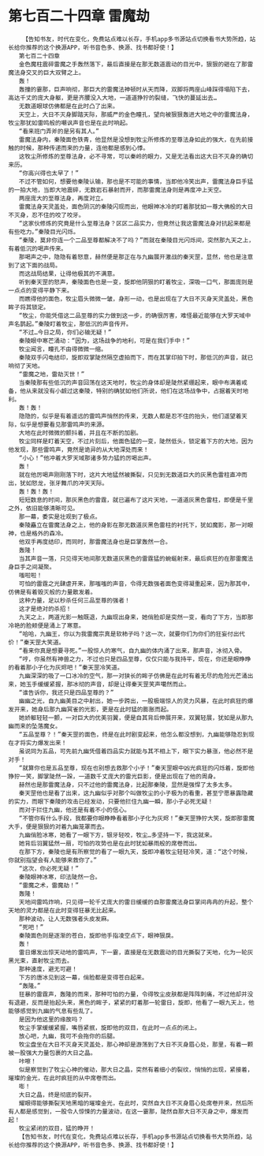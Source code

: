 # 第七百二十四章 雷魔劫
        【告知书友，时代在变化，免费站点难以长存，手机app多书源站点切换看书大势所趋，站长给你推荐的这个换源APP，听书音色多、换源、找书都好使！】
       第七百二十四章
       金色魔柱震碎雷魔之手轰然落下，最后直接是在那无数道震动的目光中，狠狠的砸在了那雷魔法身交叉的巨大双臂之上。
       轰！
       轰撞的霎那，巨声响彻，那巨大的雷魔法神顿时从天而降，双脚将两座山峰踩得塌陷下去，高达千丈的庞大身躯，更是齐腰没入大地，一道道狰狞的裂缝，飞快的蔓延出去…
       无数道眼球仿佛都是在此时凸了出来。
       天空上，大日不灭身脚踏天际，那威严的金色瞳孔，望向被狠狠轰进大地之中的雷魔法身，牧尘那犹如雷鸣般的嘲讽声音也是在此时响起。
       “看来班门弄斧的是另有其人。”
       雷魔法身内，秦陵面色铁青，他显然是没想到牧尘所修炼的至尊法身如此的强大，在先前接触的时候，那种传递而来的力量，连他都是感到心悸。
       这牧尘所修炼的至尊法身，必不寻常，可以秦岭的眼力，又是无法看出这大日不灭身的确切来历。
       “你高兴得也太早了！”
       不过不管如何，想要他秦陵认输，那也是不可能的事情，当即他冷笑出声，雷魔法身巨手猛的一拍大地，当即大地震碎，无数岩石暴射而开，而那雷魔法身则是再度冲上天空。
       两座庞大的至尊法身，再度对立。
       雷魔法身天灵盖处，面色阴沉的秦陵闪现而出，他眼神冰冷的盯着那犹如一尊大佛般的大日不灭身，忍不住的咬了咬牙。
       “这家伙修炼的究竟是什么至尊法身？区区二品实力，但竟然让我这雷魔法身对抗起来都是有些吃力。”秦陵目光闪烁。
       “秦陵，莫非你连一个二品至尊都解决不了吗？”而就在秦陵目光闪烁间，突然那九天之上，有着低沉的喝声传来。
       那喝声之中，隐隐有着怒意，赫然便是那正在与九幽展开激战的秦天罡，显然，他也是注意到了这下面的战局。
       而这战局结果，让得他极其的不满意。
       听到秦天罡的怒声，秦陵面色也是一变，旋即他阴狠的盯着牧尘，深吸一口气，那面庞则是一点点的变得平静下来。
       而瞧得他的面色，牧尘眉头微微一皱，身形一动，也是出现在了大日不灭身天灵盖处，黑色眸子将其锁定。
       “牧尘，你能凭借这二品至尊的实力做到这一步，的确很厉害，难怪最近能够在大罗天域中声名鹊起。”秦陵盯着牧尘，那低沉的声音传开。
       “不过…今日之局，你们必输无疑！”
       秦陵眼中寒芒涌动：“因为，这场战争的地利，可是在我们手中！”
       牧尘闻言，瞳孔不由得微微一缩。
       秦陵双手闪电结印，旋即双掌陡然隔空虚拍而下，而在其掌印拍下时，那低沉的声音，就已响彻了天地。
       “雷魔之地，雷劫灭世！”
       当秦陵那有些低沉的声音回荡在这天地时，牧尘的身体却是陡然紧绷起来，眼中布满着戒备，他从来就没有小觑过这秦陵，特别的确犹如他们所说，他们在这场战争中，占据着天时地利。
       轰！轰！
       隐隐的，似乎是有着遥远的雷鸣声悄然的传来，无数人都是忍不住的抬头，他们遥望着天际，似乎是想要看见那雷鸣声的来源。
       大地在此时微微的颤抖着，并且在不断的加剧。
       牧尘同样是盯着天空，不过片刻后，他面色猛的一变，陡然低头，锁定着下方的大地，因为他发现，那些雷鸣声，竟然是诡异的从大地深处而来！
       “小心！”他冲着大罗天域那诸多势力猛的厉喝出声。
       轰！
       就在他厉喝声刚刚落下时，这片大地猛然被撕裂，只见到无数道巨大的灰黑色雷柱直冲而出，犹如怒龙，张牙舞爪的冲天天际。
       轰！轰！轰！
       短短数息的时间，那灰黑色的雷霆，就已遍布了这片天地，一道道灰黑色雷柱，即便是千里之外，依旧能够清晰可见。
       那一幕，委实是壮观到了极点。
       秦陵矗立在雷魔法身之上，他的身影在那无数道灰黑色雷柱的衬托下，犹如魔影，那一对眼神，也是格外的森冷。
       他双手再度结印，而同时，那雷魔法身也是巨掌轰然一合。
       轰隆！
       当其声音一落，只见得天地间那无数道灰黑色的雷霆猛的蜿蜒射来，最后疯狂的在那雷魔法身巨手之间凝聚。
       嗤啦啦！
       可怕的雷霆之光肆虐开来，那嗤嗤的声音，令得无数强者面色变得凝重起来，因为那其中，仿佛是有着毁灭般的力量散发着。
       这种力量，足以秒杀任何三品至尊的强者！
       这才是绝对的杀招！
       九天之上，两道光影一触既退，九幽现出身来，她俏脸却是突然一变，看向了下方，当即那冷艳的脸颊便是涌上了寒意。
       “哈哈，九幽王，你以为我雷魔宗真是软柿子吗？这一次，就要你们为你们的狂妄付出代价！”秦天罡大笑道。
       “看来你真是想要寻死。”一股惊人的寒气，自九幽的体内涌了出来，那声音，冰彻入骨。
       “哼，你虽然有神兽之力，不过也只是四品至尊，仅仅只能与我持平，现在，你还是眼睁睁的看着那小子化为灰烬吧！”秦天罡冷笑道。
       九幽深深的吸了一口冰冷的空气，那一对狭长的眸子仿佛是在此时有着无尽的危险光芒涌出来，她玉手缓缓紧握，那冰彻的声音，却是让得秦天罡笑声噶然而止。
       “谁告诉你，我还只是四品至尊的？”
       幽幽之光，自九幽美目之中射出，她一步跨出，一股极端惊人的灵力风暴，在此时疯狂的爆发开来，她身后那九幽冥雀的光影，更是在此时猛的膨胀而起。
       她娇躯轻轻一颤，一对巨大的优美羽翼，便是自其背后伸展开来，双翼轻展，犹如是从那九幽而来的坠落魔女。
       “五品至尊？！”秦天罡的面色，终是在此时剧变起来，他怎么都没想到，九幽能够隐忍到现在才将实力爆发出来！
       虽说同为五品，可先前九幽凭借着四品实力就能与其不相上下，眼下实力暴涨，他必然不是对手！
       “就算你也是五品至尊，现在也别想去救那个小子！”秦天罡眼中凶光疯狂的闪烁着，旋即他狰狞一笑，脚掌陡然一跺，一道数千丈庞大的雷光巨影，便是出现在了他的周身。
       赫然也是那雷魔法身，只不过他的雷魔法身，比起那秦陵，显然是强悍了太多太多。
       秦天罡他也是看了出来，这九幽似乎对那个叫做牧尘的小子极为的看重，甚至宁愿暴露隐藏的实力，而眼下秦陵的攻击已经发动，只要他拦住九幽一瞬，那小子必死无疑！
       而对于拦住九幽，他还是有着不小的信心。
       “不管你有什么手段，我都要你眼睁睁看着那小子化为灰烬！”秦天罡狰狞大笑，旋即那雷魔大手，便是狠狠的对着九幽笼罩而去。
       九幽俏脸冰寒，她看了一眼下方，银牙轻咬，牧尘…多坚持一下，我这就来。
       她背后羽翼猛然一扇，可怕的攻势也是在此时犹如暴雨般的席卷而出。
       在那下方，秦陵也是有所察觉的看了一眼九天，旋即冲着牧尘轻轻冷笑，道：“这个时候，你就别指望会有人能够来救你了。”
       “这次，你必死无疑！”
       秦陵眼神冰寒，印法陡然一合。
       “雷魔之术，雷魔劫！”
       轰隆！
       天地间雷鸣炸响，只见得一轮千丈庞大的雷日缓缓的自那雷魔法身巨掌间冉冉的升起，整个天地的灵力都是在此时变得狂暴无比起来。
       那种波动，让人无数强者头皮发麻。
       “死吧！”
       秦陵面色则是逐渐的苍白，旋即他手指凌空点下，眼神狠戾。
       轰！
       雷日爆发出惊天动地的雷鸣声，下一霎，直接是在无数震动的目光撕裂了天地，化为一轮灰黑光束，直射牧尘而去。
       那种速度，避无可避！
       下方的唐冰见到这一幕，俏脸都是变得苍白起来。
       “轰隆。”
       狂暴的雷霆声，轰隆的而来，那种可怕的力量，令得牧尘皮肤都是阵阵刺痛，不过他却并没有退避，反而是抬起头来，黑色的眸子，紧紧的盯着那一轮雷日，旋即，他看了一眼九天上，他能够感觉到九幽的气息有些乱了。
       是因为他这里的缘故吗？
       牧尘手掌缓缓紧握，嘴唇紧抿，旋即他的双目，在此时一点点的闭上。
       放心吧，九幽，我可不会拖你的后腿。
       牧尘盘坐在大日不灭身天灵盖处，那心神却是游荡到了大日不灭身眉心处，那里，有着一颗被一股强大力量包裹的大日之晶。
       咔嚓！
       似是察觉到了牧尘心神的催动，那大日之晶，突然有着细小的裂纹，悄悄的出现，紧接着，璀璨的金光，在此时疯狂的从中席卷而出。
       嘭！
       大日之晶，终是彻底的裂开。
       耀眼得能够撕裂天地黑暗的璀璨金光，在此时，突然自大日不灭身眉心处席卷开来，然后所有人都是感觉到，一股令人惊悚的力量波动，在这一霎那，陡然自那大日不灭身之中，爆发而起！
       牧尘紧闭的双目，猛的睁开！
       【告知书友，时代在变化，免费站点难以长存，手机app多书源站点切换看书大势所趋，站长给你推荐的这个换源APP，听书音色多、换源、找书都好使！】